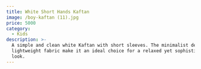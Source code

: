 ```yaml
---
title: White Short Hands Kaftan
image: /boy-kaftan (11).jpg
price: 5000
category:
  - Kids
description: >-
  A simple and clean white Kaftan with short sleeves. The minimalist design and
  lightweight fabric make it an ideal choice for a relaxed yet sophisticated
  look.
---
```


